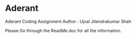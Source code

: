 # Aderant
Aderant Coding Assignment
Author : Ujval Jitendrakumar Shah

Please Go through the ReadMe.doc for all the information.
